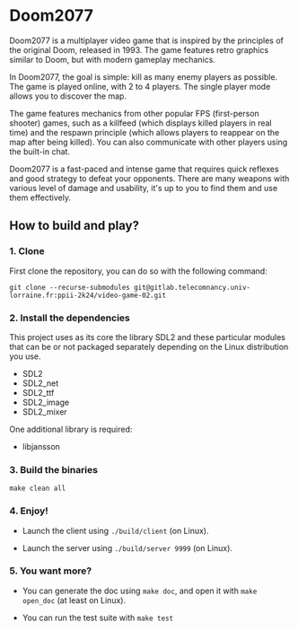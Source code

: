 # Doom2077

Doom2077 is a multiplayer video game that is inspired by the principles of the original Doom, released in 1993. The game features retro graphics similar to Doom, but with modern gameplay mechanics.

In Doom2077, the goal is simple: kill as many enemy players as possible. The game is played online, with 2 to 4 players. The single player mode allows you to discover the map.

The game features mechanics from other popular FPS (first-person shooter) games, such as a killfeed (which displays killed players in real time) and the respawn principle (which allows players to reappear on the map after being killed). You can also communicate with other players using the built-in chat.

Doom2077 is a fast-paced and intense game that requires quick reflexes and good strategy to defeat your opponents. There are many weapons with various level of damage and usability, it's up to you to find them and use them effectively.

## How to build and play?

### 1. Clone

First clone the repository, you can do so with the following command:

`git clone --recurse-submodules git@gitlab.telecomnancy.univ-lorraine.fr:ppii-2k24/video-game-02.git`

### 2. Install the dependencies

This project uses as its core the library SDL2 and these particular modules that can be or not packaged separately depending on the Linux distribution you use.

* SDL2
* SDL2_net
* SDL2_ttf 
* SDL2_image 
* SDL2_mixer

One additional library is required: 

* libjansson

### 3. Build the binaries

`make clean all`

### 4. Enjoy!

* Launch the client using `./build/client` (on Linux).

* Launch the server using `./build/server 9999` (on Linux).

### 5. You want more?

* You can generate the doc using `make doc`, and open it with `make open_doc` (at least on Linux).

* You can run the test suite with `make test`